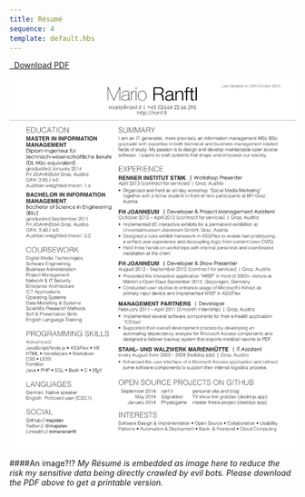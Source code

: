 ```yaml
---
title: Résumé
sequence: 4
template: default.hbs
---
```


<a class="btn btn-primary btn-block btn-lg" role="button" href="/static/resume/resume.pdf" target="_blank"><i class="fa fa-download"></i>&nbsp;&nbsp;Download PDF</a>

![resume picture](/static/resume/resume.png)

####An image?!?
*My Résumé is embedded as image here to reduce the risk my sensitive data being directly crawled by evil bots. Please download the PDF above to get a printable version.*